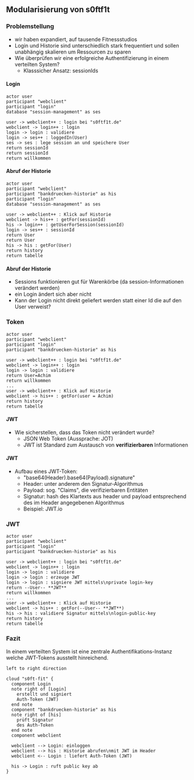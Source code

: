 <!--s-->
## Modularisierung von s0ftf1t

<!--v-->
### Problemstellung

* wir haben expandiert, auf tausende Fitnessstudios
* Login und Historie sind unterschiedlich stark frequentiert und sollen unabhängig skalieren um Ressourcen zu sparen
* Wie überprüfen wir eine erfolgreiche Authentifizierung in einem verteilten System?
  * Klasssicher Ansatz: sessionIds

<!--v-->
#### Login

```puml
actor user
participant "webclient"
participant "login"
database "session-management" as ses

user -> webclient++ : login bei "s0ftf1t.de"
webclient -> login++ : login
login -> login : validiere
login -> ses++ : loggedIn(User)
ses -> ses : lege session an und speichere User
return sessionId
return sessionId
return willkommen
```

<!--v-->
#### Abruf der Historie

```puml
actor user
participant "webclient"
participant "bankdruecken-historie" as his
participant "login"
database "session-management" as ses

user -> webclient++ : Klick auf Historie
webclient -> his++ : getFor(sessionId)
his -> login++ : getUserForSession(sessionId)
login -> ses++ : sessionId
return User
return User
his -> his : getFor(User)
return history
return tabelle
```

<!--v-->
#### Abruf der Historie

* Sessions funktionieren gut für Warenkörbe (da session-Informationen verändert werden)
* ein Login ändert sich aber nicht
* Kann der Login nicht direkt geliefert werden statt einer Id die auf den User verweist?

<!--v-->
### Token

```puml
actor user
participant "webclient"
participant "login"
participant "bankdruecken-historie" as his

user -> webclient++ : login bei "s0ftf1t.de"
webclient -> login++ : login
login -> login : validiere
return User=Achim
return willkommen
...
user -> webclient++ : Klick auf Historie
webclient -> his++ : getFor(user = Achim)
return history
return tabelle
```

<!--v-->
#### JWT

* Wie sicherstellen, dass das Token nicht verändert wurde?
  * JSON Web Token (Aussprache: JOT)
  * JWT ist Standard zum Austausch von **verifizierbaren** Informationen

<!--v-->
#### JWT

* Aufbau eines JWT-Token:
  * "base64(Header).base64(Payload).signature"
  * Header: unter anderem den Signatur-Algorithmus
  * Payload: sog. "Claims", die verifizierbaren Entitäten
  * Signatur: hash des Klartexts aus header und payload entsprechend des im Header angegebenen Algorithmus
  * Beispiel: JWT.io

<!--v-->
### JWT

```puml
actor user
participant "webclient"
participant "login"
participant "bankdruecken-historie" as his

user -> webclient++ : login bei "s0ftf1t.de"
webclient -> login++ : login
login -> login : validiere
login -> login : erzeuge JWT
login -> login : signiere JWT mittels\nprivate login-key
return --User-- **JWT**
return willkommen
...
user -> webclient++ : Klick auf Historie
webclient -> his++ : getFor(--User-- **JWT**)
his -> his : validiere Signatur mittels\nlogin-public-key
return history
return tabelle
```

<!--v-->
### Fazit

In einem verteilten System ist eine zentrale Authentifikations-Instanz welche JWT-Tokens ausstellt hinreichend.

```puml
left to right direction

cloud "s0ft-fit" {
  component Login
  note right of [Login]
    erstellt und signiert
    Auth-Token (JWT)
  end note
  component "bankdruecken-historie" as his
  note right of [his]
    prüft Signatur
    des Auth-Token
  end note
  component webclient

  webclient --> Login: einloggen
  webclient --> his : Historie abrufen\nmit JWT im Header
  webclient <-- Login : liefert Auth-Token (JWT)

  his -> Login : ruft public key ab
}



```
